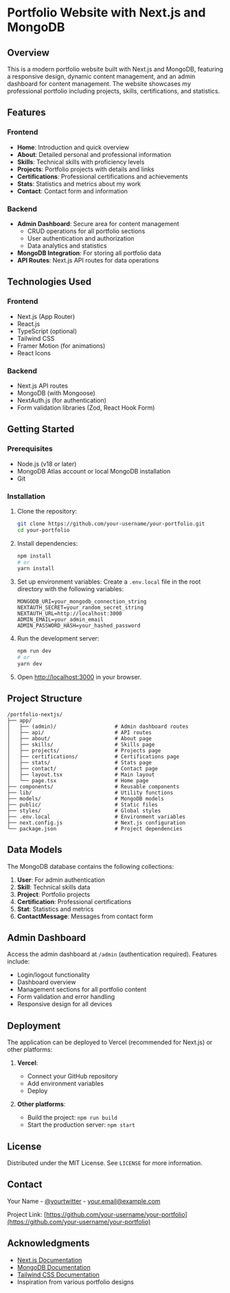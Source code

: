 # Portfolio Website with Next.js and MongoDB

## Overview

This is a modern portfolio website built with Next.js and MongoDB, featuring a responsive design, dynamic content management, and an admin dashboard for content management. The website showcases my professional portfolio including projects, skills, certifications, and statistics.

## Features

### Frontend
- **Home**: Introduction and quick overview
- **About**: Detailed personal and professional information
- **Skills**: Technical skills with proficiency levels
- **Projects**: Portfolio projects with details and links
- **Certifications**: Professional certifications and achievements
- **Stats**: Statistics and metrics about my work
- **Contact**: Contact form and information

### Backend
- **Admin Dashboard**: Secure area for content management
  - CRUD operations for all portfolio sections
  - User authentication and authorization
  - Data analytics and statistics
- **MongoDB Integration**: For storing all portfolio data
- **API Routes**: Next.js API routes for data operations

## Technologies Used

### Frontend
- Next.js (App Router)
- React.js
- TypeScript (optional)
- Tailwind CSS
- Framer Motion (for animations)
- React Icons

### Backend
- Next.js API routes
- MongoDB (with Mongoose)
- NextAuth.js (for authentication)
- Form validation libraries (Zod, React Hook Form)

## Getting Started

### Prerequisites
- Node.js (v18 or later)
- MongoDB Atlas account or local MongoDB installation
- Git

### Installation

1. Clone the repository:
   ```bash
   git clone https://github.com/your-username/your-portfolio.git
   cd your-portfolio
   ```

2. Install dependencies:
   ```bash
   npm install
   # or
   yarn install
   ```

3. Set up environment variables:
   Create a `.env.local` file in the root directory with the following variables:
   ```
   MONGODB_URI=your_mongodb_connection_string
   NEXTAUTH_SECRET=your_random_secret_string
   NEXTAUTH_URL=http://localhost:3000
   ADMIN_EMAIL=your_admin_email
   ADMIN_PASSWORD_HASH=your_hashed_password
   ```

4. Run the development server:
   ```bash
   npm run dev
   # or
   yarn dev
   ```

5. Open [http://localhost:3000](http://localhost:3000) in your browser.

## Project Structure

```
/portfolio-nextjs/
├── app/
│   ├── (admin)/                   # Admin dashboard routes
│   ├── api/                       # API routes
│   ├── about/                     # About page
│   ├── skills/                    # Skills page
│   ├── projects/                  # Projects page
│   ├── certifications/            # Certifications page
│   ├── stats/                     # Stats page
│   ├── contact/                   # Contact page
│   ├── layout.tsx                 # Main layout
│   └── page.tsx                   # Home page
├── components/                    # Reusable components
├── lib/                           # Utility functions
├── models/                        # MongoDB models
├── public/                        # Static files
├── styles/                        # Global styles
├── .env.local                     # Environment variables
├── next.config.js                 # Next.js configuration
└── package.json                   # Project dependencies
```

## Data Models

The MongoDB database contains the following collections:

1. **User**: For admin authentication
2. **Skill**: Technical skills data
3. **Project**: Portfolio projects
4. **Certification**: Professional certifications
5. **Stat**: Statistics and metrics
6. **ContactMessage**: Messages from contact form

## Admin Dashboard

Access the admin dashboard at `/admin` (authentication required). Features include:

- Login/logout functionality
- Dashboard overview
- Management sections for all portfolio content
- Form validation and error handling
- Responsive design for all devices

## Deployment

The application can be deployed to Vercel (recommended for Next.js) or other platforms:

1. **Vercel**:
   - Connect your GitHub repository
   - Add environment variables
   - Deploy

2. **Other platforms**:
   - Build the project: `npm run build`
   - Start the production server: `npm start`

## License

Distributed under the MIT License. See `LICENSE` for more information.

## Contact

Your Name - [@yourtwitter](https://twitter.com/yourtwitter) - your.email@example.com

Project Link: [https://github.com/your-username/your-portfolio](https://github.com/your-username/your-portfolio)

## Acknowledgments

- [Next.js Documentation](https://nextjs.org/docs)
- [MongoDB Documentation](https://docs.mongodb.com/)
- [Tailwind CSS Documentation](https://tailwindcss.com/docs)
- Inspiration from various portfolio designs